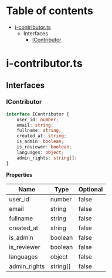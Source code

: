 # Table of contents

* [i-contributor.ts][SourceFile-29]
    * Interfaces
        * [IContributor][InterfaceDeclaration-5]

# i-contributor.ts

## Interfaces

### IContributor

```typescript
interface IContributor {
    user_id: number;
    email: string;
    fullname: string;
    created_at: string;
    is_admin: boolean;
    is_reviewer: boolean;
    languages: object;
    admin_rights: string[];
}
```

**Properties**

| Name         | Type     | Optional |
| ------------ | -------- | -------- |
| user_id      | number   | false    |
| email        | string   | false    |
| fullname     | string   | false    |
| created_at   | string   | false    |
| is_admin     | boolean  | false    |
| is_reviewer  | boolean  | false    |
| languages    | object   | false    |
| admin_rights | string[] | false    |

[SourceFile-29]: i-contributor.md#i-contributorts
[InterfaceDeclaration-5]: i-contributor.md#icontributor